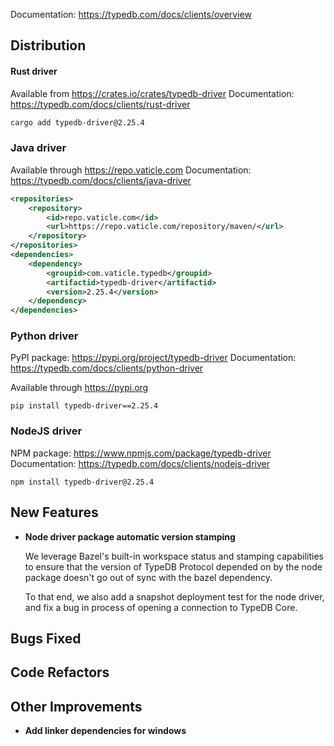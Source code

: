 Documentation: https://typedb.com/docs/clients/overview

## Distribution

#### Rust driver

Available from https://crates.io/crates/typedb-driver
Documentation: https://typedb.com/docs/clients/rust-driver


```sh
cargo add typedb-driver@2.25.4
```


### Java driver

Available through https://repo.vaticle.com
Documentation: https://typedb.com/docs/clients/java-driver

```xml
<repositories>
    <repository>
        <id>repo.vaticle.com</id>
        <url>https://repo.vaticle.com/repository/maven/</url>
    </repository>
</repositories>
<dependencies>
    <dependency>
        <groupid>com.vaticle.typedb</groupid>
        <artifactid>typedb-driver</artifactid>
        <version>2.25.4</version>
    </dependency>
</dependencies>
```

### Python driver

PyPI package: https://pypi.org/project/typedb-driver
Documentation: https://typedb.com/docs/clients/python-driver

Available through https://pypi.org

```
pip install typedb-driver==2.25.4
```

### NodeJS driver

NPM package: https://www.npmjs.com/package/typedb-driver
Documentation: https://typedb.com/docs/clients/nodejs-driver

```
npm install typedb-driver@2.25.4
```


## New Features
- **Node driver package automatic version stamping**
  
  We leverage Bazel's built-in workspace status and stamping capabilities to ensure that the version of TypeDB Protocol depended on by the node package doesn't go out of sync with the bazel dependency. 
  
  To that end, we also add a snapshot deployment test for the node driver, and fix a bug in process of opening a connection to TypeDB Core.
  
  

## Bugs Fixed


## Code Refactors


## Other Improvements

- **Add linker dependencies for windows**
